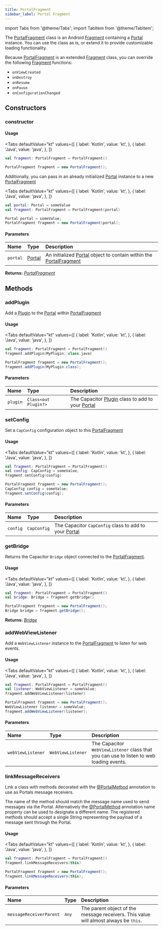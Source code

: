 ```yaml
---
title: PortalFragment
sidebar_label: Portal Fragment
---
```


import Tabs from '@theme/Tabs';
import TabItem from '@theme/TabItem';

The [PortalFragment](./portal-fragment) class is an Android [Fragment](https://developer.android.com/reference/androidx/fragment/app/Fragment) containing a [Portal](./portal) instance. You can use the class as is, or extend it to provide customizable loading functionality. 

Because [PortalFragment](./portal-fragment) is an extended [Fragment](https://developer.android.com/reference/androidx/fragment/app/Fragment) class, you can override the following [Fragment](https://developer.android.com/reference/androidx/fragment/app/Fragment) functions:
- `onViewCreated`
- `onDestroy`
- `onResume`
- `onPause`
- `onConfigurationChanged`

## Constructors

### constructor

#### Usage 
 
<Tabs 
    defaultValue="kt" 
    values={[
        { label: 'Kotlin', value: 'kt', },
        { label: 'Java', value: 'java', },
    ]}
>
<TabItem value="kt">

```kotlin
val fragment: PortalFragment = PortalFragment()
``` 

</TabItem>
<TabItem value="java">

```java
PortalFragment fragment = new PortalFragment();
``` 

</TabItem>
</Tabs>

Additionally, you can pass in an already initialized [Portal](./portal) instance to a new [PortalFragment](./portal-fragment)

<Tabs 
    defaultValue="kt" 
    values={[
        { label: 'Kotlin', value: 'kt', },
        { label: 'Java', value: 'java', },
    ]}
>
<TabItem value="kt">

```kotlin
val portal: Portal = someValue
val fragment: PortalFragment = PortalFragment(portal)
``` 

</TabItem>
<TabItem value="java">

```java
Portal portal = someValue;
PortalFragment fragment = new PortalFragment(portal);
``` 

</TabItem>
</Tabs>

#### Parameters

Name | Type | Description
:------ | :------ | :------ 
`portal` | [Portal](./portal) | An initialized [Portal](./portal) object to contain within the [PortalFragment](./portal-fragment)

**Returns:** <span class="return-code">[*PortalFragment*](./portal-fragment)</span>

## Methods

### addPlugin

Add a [Plugin](https://capacitorjs.com/docs/plugins/android) to the [Portal](./portal) within [PortalFragment](./portal-fragment)

#### Usage 

<Tabs 
    defaultValue="kt" 
    values={[
        { label: 'Kotlin', value: 'kt', },
        { label: 'Java', value: 'java', },
    ]}
>
<TabItem value="kt">

```kotlin
val fragment: PortalFragment = PortalFragment()
fragment.addPlugin(MyPlugin::class.java)
``` 

</TabItem>
<TabItem value="java">

```java
PortalFragment fragment = new PortalFragment();
fragment.addPlugin(MyPlugin.class);
``` 

</TabItem>
</Tabs>

#### Parameters

Name | Type | Description
:------ | :------ | :------
`plugin` | `Class<out Plugin?>` | The Capacitor [Plugin](https://capacitorjs.com/docs/plugins/android) class to add to your [Portal](./portal)

### setConfig

Set a `CapConfig` configuration object to this [PortalFragment](./portal-fragment)

#### Usage 

<Tabs 
    defaultValue="kt" 
    values={[
        { label: 'Kotlin', value: 'kt', },
        { label: 'Java', value: 'java', },
    ]}
>
<TabItem value="kt">

```kotlin
val fragment: PortalFragment = PortalFragment()
val config: CapConfig = someValue;
fragment.setConfig(config)
``` 

</TabItem>
<TabItem value="java">

```java
PortalFragment fragment = new PortalFragment();
CapConfig config = someValue;
fragment.setConfig(config);
``` 

</TabItem>
</Tabs>

#### Parameters

Name | Type | Description
:------ | :------ | :------
`config` | `CapConfig` | The Capacitor `CapConfig` class to add to your [Portal](./portal)

### getBridge

Returns the Capacitor `Bridge` object connected to the [PortalFragment](./portal-fragment).

#### Usage 

<Tabs 
    defaultValue="kt" 
    values={[
        { label: 'Kotlin', value: 'kt', },
        { label: 'Java', value: 'java', },
    ]}
>
<TabItem value="kt">

```kotlin
val fragment: PortalFragment = PortalFragment()
val bridge: Bridge = fragment.getBridge()
``` 

</TabItem>
<TabItem value="java">

```java
PortalFragment fragment = new PortalFragment();
Bridge bridge = fragment.getBridge();
``` 

</TabItem>
</Tabs>

**Returns:** <span class="return-code">[*Bridge*](https://capacitorjs.com/docs/core-apis/android#bridge)</span>

### addWebViewListener

Add a `WebViewListener` instance to the [PortalFragment](./portal-fragment) to listen for web events.

#### Usage 

<Tabs 
    defaultValue="kt" 
    values={[
        { label: 'Kotlin', value: 'kt', },
        { label: 'Java', value: 'java', },
    ]}
>
<TabItem value="kt">

```kotlin
val fragment: PortalFragment = PortalFragment()
val listener: WebViewListener = someValue;
fragment.addWebViewListener(listener)
``` 

</TabItem>
<TabItem value="java">

```java
PortalFragment fragment = new PortalFragment();
WebViewListener listener = someValue;
fragment.addWebViewListener(listener);
``` 

</TabItem>
</Tabs>

#### Parameters

Name | Type | Description
:------ | :------ | :------
`webViewListener` | `WebViewListener` | The Capacitor `WebViewListener` class that you can use to listen to web loading events.

### linkMessageReceivers

Link a class with methods decorated with the [@PortalMethod](./portal-method) annotation to use as Portals message receivers.

The name of the method should match the message name used to send messages via the Portal. Alternatively the [@PortalMethod](./portal-method) annotation name property can be used to designate a different name. The registered methods should accept a single String representing the payload of a message sent through the Portal.

#### Usage 

<Tabs 
    defaultValue="kt" 
    values={[
        { label: 'Kotlin', value: 'kt', },
        { label: 'Java', value: 'java', },
    ]}
>
<TabItem value="kt">

```kotlin
val fragment: PortalFragment = PortalFragment()
fragment.linkMessageReceivers(this)
``` 

</TabItem>
<TabItem value="java">

```java
PortalFragment fragment = new PortalFragment();
fragment.linkMessageReceivers(this);
``` 

</TabItem>
</Tabs>

#### Parameters

Name | Type | Description
:------ | :------ | :------
`messageReceiverParent` | `Any` | The parent object of the message receivers. This value will almost always be `this`.

